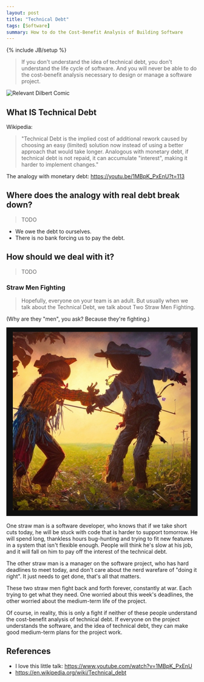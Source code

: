```yaml
---
layout: post
title: "Technical Debt"
tags: [Software]
summary: How to do the Cost-Benefit Analysis of Building Software
---
```

{% include JB/setup %}


> If you don't understand the idea of technical debt, you don't understand the life cycle of software. And you will never be able to do the cost-benefit analysis necessary to design or manage a software project.

<img src="https://assets.amuniversal.com/a1fcce70a905013416c3005056a9545d" alt="Relevant Dilbert Comic">


## What IS Technical Debt

Wikipedia:

> "Technical Debt is the implied cost of additional rework caused by choosing an easy (limited) solution now instead of using a better approach that would take longer. Analogous with monetary debt, if technical debt is not repaid, it can accumulate "interest", making it harder to implement changes."

The analogy with monetary debt:  https://youtu.be/1MBpK_PxEnU?t=113

## Where does the analogy with real debt break down?

> TODO

* We owe the debt to ourselves.
* There is no bank forcing us to pay the debt.


## How should we deal with it?

> TODO


### Straw Men Fighting

> Hopefully, everyone on your team is an adult. But usually when we talk about the Technical Debt, we talk about Two Straw Men Fighting.

(Why are they "men", you ask? Because they're fighting.)

<img src="/assets/images/software/two_straw_men_fighting.png" alt="Straw Men Fighting">

One straw man is a software developer, who knows that if we take short cuts today, he will be stuck with code that is harder to support tomorrow. He will spend long, thankless hours bug-hunting and trying to fit new features in a system that isn't flexible enough. People will think he's slow at his job, and it will fall on him to pay off the interest of the technical debt.

The other straw man is a manager on the software project, who has hard deadlines to meet today, and don't care about the nerd warefare of "doing it right". It just needs to get done, that's all that matters.

These two straw men fight back and forth forever, constantly at war. Each trying to get what they need. One worried about this week's deadlines, the other worried about the medium-term life of the project.

Of course, in reality, this is only a fight if neither of these people understand the cost-benefit analysis of technical debt. If everyone on the project understands the software, and the idea of technical debt, they can make good medium-term plans for the project work.


## References

* I love this little talk: https://www.youtube.com/watch?v=1MBpK_PxEnU
* https://en.wikipedia.org/wiki/Technical_debt

